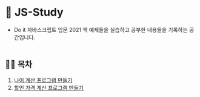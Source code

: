 # 🚀 JS-Study
- Do it 자바스크립트 입문 2021 책 예제들을 실습하고 공부한 내용들을 기록하는 공간입니다. 
<br></br>

## ✍🏻 목차 
1. [나이 계산 프로그램 만들기](https://github.com/hyedi3/JS-Study/blob/main/ageCalculation/README.md)
2. [할인 가격 계산 프로그램 만들기](https://github.com/hyedi3/JS-Study/blob/main/discountPrice/README.md)
